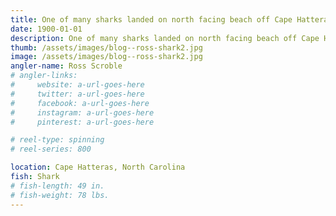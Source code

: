 ```yaml
---
title: One of many sharks landed on north facing beach off Cape Hatteras, North Carolina
date: 1900-01-01
description: One of many sharks landed on north facing beach off Cape Hatteras, North Carolina
thumb: /assets/images/blog--ross-shark2.jpg
image: /assets/images/blog--ross-shark2.jpg
angler-name: Ross Scroble
# angler-links: 
#     website: a-url-goes-here
#     twitter: a-url-goes-here
#     facebook: a-url-goes-here
#     instagram: a-url-goes-here
#     pinterest: a-url-goes-here

# reel-type: spinning
# reel-series: 800 

location: Cape Hatteras, North Carolina
fish: Shark
# fish-length: 49 in.
# fish-weight: 78 lbs.
---
```


